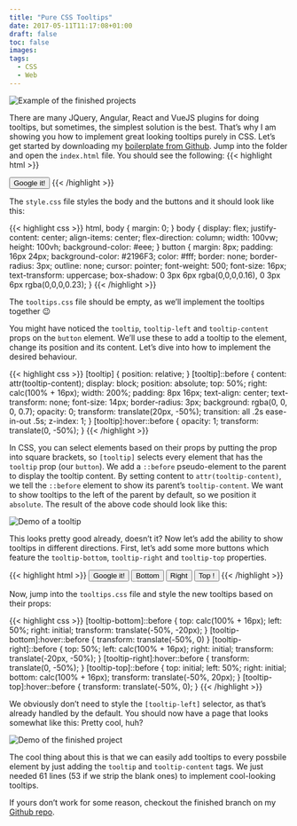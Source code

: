 ```yaml
---
title: "Pure CSS Tooltips"
date: 2017-05-11T11:17:08+01:00
draft: false
toc: false
images:
tags: 
  - CSS
  - Web
---
```


![Example of the finished projects](/pure-css-tooltips/done.png)

There are many JQuery, Angular, React and VueJS plugins for doing tooltips, but sometimes, the
simplest solution is the best. That’s why I am showing you how to implement great looking tooltips
purely in CSS. Let’s get started by downloading my [boilerplate from
Github](https://github.com/riesinger/pure-css-tooltips-tutorial). Jump into the folder and
open the `index.html` file. You should see the following:
{{< highlight html >}}
<!DOCTYPE html>
<html>
  <head>
    <meta charset="utf-8">
    <meta name="viewport" content="width=device-width">
    <meta name="author" content="Pascal Riesinger">
    <link rel="stylesheet" href="style.css">
    <link rel="stylesheet" href="tooltips.css">
    <title>Pure CSS Tooltips demo</title>
  </head>
  <body>
    <button tooltip tooltip-left tooltip-content="This button will take you to google.com">Google it!</button>
  </body>
</html>
{{< /highlight >}}

The `style.css` file styles the body and the buttons and it should look like this:

{{< highlight css >}}
html, body {
  margin: 0;
}
body {
  display: flex;
  justify-content: center;
  align-items: center;
  flex-direction: column;
  width: 100vw;
  height: 100vh;
  background-color: #eee;
}
button {
  margin: 8px;
  padding: 16px 24px;
  background-color: #2196F3;
  color: #fff;
  border: none;
  border-radius: 3px;
  outline: none;
  cursor: pointer;
  font-weight: 500;
  font-size: 16px;
  text-transform: uppercase;
  box-shadow: 0 3px 6px rgba(0,0,0,0.16), 0 3px 6px rgba(0,0,0,0.23);
}
{{< /highlight >}}

The `tooltips.css` file should be empty, as we’ll implement the tooltips together :wink:

You might have noticed the `tooltip`, `tooltip-left` and `tooltip-content` props on the `button`
element. We’ll use these to add a tooltip to the element, change its position and its content. Let’s
dive into how to implement the desired behaviour.

{{< highlight css >}}
[tooltip] {
  position: relative;
}
[tooltip]::before {
  content: attr(tooltip-content);
  display: block;
  position: absolute;
  top: 50%;
  right: calc(100% + 16px);
  width: 200%;
  padding: 8px 16px;
  text-align: center;
  text-transform: none;
  font-size: 14px;
  border-radius: 3px;
  background: rgba(0, 0, 0, 0.7);
  opacity: 0;
  transform: translate(20px, -50%);
  transition: all .2s ease-in-out .5s;
  z-index: 1;
}
[tooltip]:hover::before {
  opacity: 1;
  transform: translate(0, -50%);
}
{{< /highlight >}}

In CSS, you can select elements based on their props by putting the prop into square brackets, so
`[tooltip]` selects every element that has the `tooltip` prop (our `button`). We add a `::before`
pseudo-element to the parent to display the tooltip content. By setting content to
`attr(tooltip-content)`, we tell the `::before` element to show its parent’s `tooltip-content`. We
want to show tooltips to the left of the parent by default, so we position it `absolute`. The result
of the above code should look like this:

![Demo of a tooltip](/pure-css-tooltips/demo.gif)

This looks pretty good already, doesn’t it? Now let’s add the ability to show tooltips in different
directions. First, let’s add some more buttons which feature the `tooltip-bottom`, `tooltip-right`
and `tooltip-top` properties.

{{< highlight html >}}
<button tooltip tooltip-left tooltip-content="This button will take you to google.com">Google it!</button>
<button tooltip tooltip-bottom tooltip-content="This tooltip is at the bottom">Bottom</button>
<button tooltip tooltip-right tooltip-content="This tooltip is at the right">Right</button>
<button tooltip tooltip-top tooltip-content="This tooltip is at the top">Top !</button>
{{< /highlight >}}

Now, jump into the `tooltips.css` file and style the new tooltips based on their props:

{{< highlight css >}}
[tooltip-bottom]::before {
  top: calc(100% + 16px);
  left: 50%;
  right: initial;
  transform: translate(-50%, -20px);
}
[tooltip-bottom]:hover::before {
  transform: translate(-50%, 0)
}
[tooltip-right]::before {
  top: 50%;
  left: calc(100% + 16px);
  right: initial;
  transform: translate(-20px, -50%);
}
[tooltip-right]:hover::before {
  transform: translate(0, -50%);
}
[tooltip-top]::before {
  top: initial;
  left: 50%;
  right: initial;
  bottom: calc(100% + 16px);
  transform: translate(-50%, 20px);
}
[tooltip-top]:hover::before {
  transform: translate(-50%, 0);
}
{{< /highlight >}}

We obviously don’t need to style the `[tooltip-left]` selector, as that’s already handled by the
default. You should now have a page that looks somewhat like this:
Pretty cool, huh?

![Demo of the finished project](/pure-css-tooltips/demo_full.gif)

The cool thing about this is that we can easily add tooltips to every possbile element by just
adding the `tooltip` and `tooltip-content` tags. We just needed 61 lines (53 if we strip the blank
ones) to implement cool-looking tooltips.

If yours don’t work for some reason, checkout the finished branch on my [Github
repo](https://github.com/riesinger/pure-css-tooltips-tutorial).
